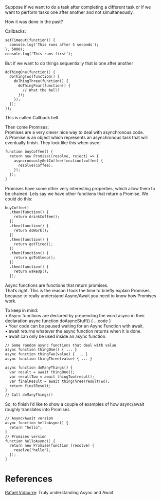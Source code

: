 Suppose if we want to do a task after completing a different task or if we want to perform tasks one after another and not simultaneously.
 
How it was done in the past?

Callbacks:
```html
setTimeout(function() {
  console.log('This runs after 5 seconds');
}, 5000);
console.log('This runs first');
```
But if we want to do things sequentially that is one after another
```html
doThingOne(function() {
  doThingTwo(function() {
    doThingThree(function() {
      doThingFour(function() {
        // What the hell?
      });
    });
  });
});
```
This is called Callback hell.<br>

Then come Promises:<br>
Promises are a very clever nice way to deal with asynchronous code.<br>
A Promise is an object which represents an asynchronous task that will eventually finish. They look like this when used:<br>

```html
function buyCoffee() {
  return new Promise((resolve, reject) => {
    asyncronouslyGetCoffee(function(coffee) {
      resolve(coffee);
    });
  });
}
```
Promises have some other very interesting properties, which allow them to be chained. Lets say we have other functions that return a Promise. We could do this:
```html
buyCoffee()
  .then(function() {
    return drinkCoffee();
  })
  .then(function() {
    return doWork();
  })
  .then(function() {
    return getTired();
  })
  .then(function() {
    return goToSleep();
  })
  .then(function() {
    return wakeUp();
  });

```


Async functions are functions that return promises.<br>
That’s right. This is the reason I took the time to briefly explain Promises, because to really understand Async/Await you need to know how Promises work.

To keep in mind:<br>
•	Async functions are declared by prepending the word async in their declaration async function doAsyncStuff() { ...code }<br>
•	Your code can be paused waiting for an Async Function with await.<br>
•	await returns whatever the async function returns when it is done.<br>
•	await can only be used inside an async function.<br>

```html
// Some random async functions that deal with value
async function thingOne() { ... }
async function thingTwo(value) { ... }
async function thingThree(value) { ... }
```
```html
async function doManyThings() {
  var result = await thingOne();
  var resultTwo = await thingTwo(result);
  var finalResult = await thingThree(resultTwo);
  return finalResult;
}
// Call doManyThings()

```

So, to finish I’d like to show a couple of examples of how async/await roughly translates into Promises

```html
// Async/Await version
async function helloAsync() {
  return "hello";
}
// Promises version
function helloAsync() {
  return new Promise(function (resolve) {
    resolve("hello");
  });
}
```

# References

[Rafael Vidaurre](https://medium.com/@rafaelvidaurre?source=post_header_lockup): Truly understanding Async and Await

